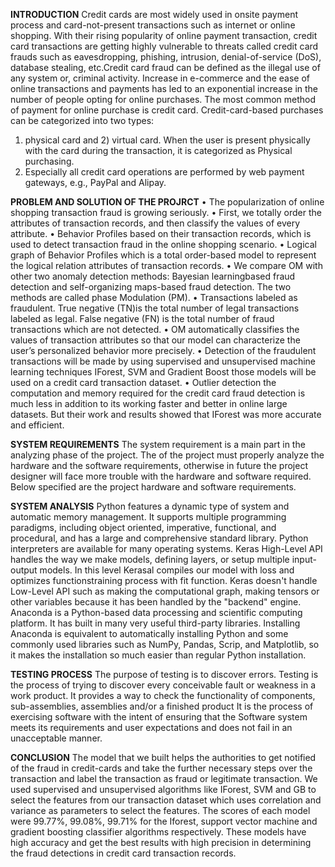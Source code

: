 **INTRODUCTION**
Credit cards are most widely used in onsite payment process and card-not-present transactions such as internet or online shopping. 
With their rising popularity of online payment transaction, credit card transactions are getting highly vulnerable to threats called credit card frauds such as 
eavesdropping, phishing, intrusion, denial-of-service (DoS), database stealing, etc.Credit card fraud can be defined as the illegal use of any system or, criminal activity. 
Increase in e-commerce and the ease of online transactions and payments has led to an exponential increase in the number of people opting for online purchases. 
The most common method of payment for online purchase is credit card. Credit-card-based purchases can be categorized into two types: 
1) physical card and 2) virtual card. When the user is present physically with the card during the transaction, it is categorized as Physical purchasing.
2) Especially all credit card operations are performed by web payment gateways, e.g., PayPal and Alipay.
   
**PROBLEM AND SOLUTION OF THE PROJRCT**
• The popularization of online shopping transaction fraud is growing seriously.
• First, we totally order the attributes of transaction records, and then classify the
values of every attribute.
• Behavior Profiles based on their transaction records, which is used to detect
transaction fraud in the online shopping scenario.
• Logical graph of Behavior Profiles which is a total order-based model to
represent the logical relation attributes of transaction records.
• We compare OM with other two anomaly detection methods: Bayesian learningbased fraud detection and self-organizing maps-based fraud detection. The two methods
are called phase Modulation (PM).
• Transactions labeled as fraudulent. True negative (TN)is the total number of
legal transactions labeled as legal. False negative (FN) is the total number of fraud
transactions which are not detected.
• OM automatically classifies the values of transaction attributes so that our model
can characterize the user’s personalized behavior more precisely.
• Detection of the fraudulent transactions will be made by using supervised and
unsupervised machine learning techniques IForest, SVM and Gradient Boost those
models will be used on a credit card transaction dataset.
• Outlier detection the computation and memory required for the credit card fraud
detection is much less in addition to its working faster and better in online large datasets.
But their work and results showed that IForest was more accurate and efficient.

**SYSTEM REQUIREMENTS**
The system requirement is a main part in the analyzing phase of the project. The
of the project must properly analyze the hardware and the software requirements,
otherwise in future the project designer will face more trouble with the hardware and
software required. Below specified are the project hardware and software requirements.

**SYSTEM ANALYSIS**
Python features a dynamic type of system and automatic memory management. It
supports multiple programming paradigms, including object oriented, imperative,
functional, and procedural, and has a large and comprehensive standard library. Python
interpreters are available for many operating systems.
Keras High-Level API handles the way we make models, defining layers, or setup
multiple input-output models. In this level Kerasal compiles our model with loss and
optimizes functionstraining process with fit function. Keras doesn't handle Low-Level API
such as making the computational graph, making tensors or other variables because it has
been handled by the "backend" engine.
Anaconda is a Python-based data processing and scientific computing platform.
It has built in many very useful third-party libraries. Installing Anaconda is equivalent
to automatically installing Python and some commonly used libraries such as NumPy,
Pandas, Scrip, and Matplotlib, so it makes the installation so much easier than regular
Python installation.

**TESTING PROCESS**
The purpose of testing is to discover errors. Testing is the process of trying to discover
every conceivable fault or weakness in a work product. It provides a way to check the
functionality of components, sub-assemblies, assemblies and/or a finished product It is the
process of exercising software with the intent of ensuring that the Software system meets
its requirements and user expectations and does not fail in an unacceptable manner.

**CONCLUSION**
The model that we built helps the authorities to get notified of the fraud in credit-cards and
take the further necessary steps over the transaction and label the transaction as fraud or legitimate transaction. 
We used supervised and unsupervised algorithms like IForest, SVM and GB to select the features
from our transaction dataset which uses correlation and variance as parameters to select the features. 
The scores of each model were 99.77%, 99.08%, 99.71% for the Iforest, support vector machine and gradient
boosting classifier algorithms respectively. These models have high accuracy and get the best results with high
precision in determining the fraud detections in credit card transaction records. 

